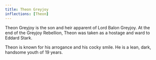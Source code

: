 ```yaml
---
title: Theon Greyjoy
inflections: [Theon]
---
```


Theon Greyjoy is the son and heir apparent of Lord Balon Greyjoy. At the end of the Greyjoy Rebellion, Theon was taken as a hostage and ward to Eddard Stark.

Theon is known for his arrogance and his cocky smile. He is a lean, dark, handsome youth of 19 years.



